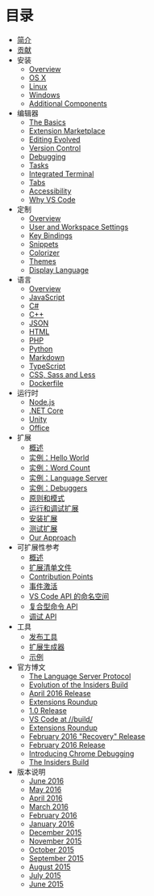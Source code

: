 # 目录

* [简介](README.md)
* [贡献](CONTRIBUTING.md)
* 安装
  * [Overview](docs/setup/setup-overview.md)
  * [OS X](docs/setup/osx.md)
  * [Linux](docs/setup/linux.md)
  * [Windows](docs/setup/windows.md)
  * [Additional Components](docs/setup/additional-components.md)
* 编辑器
  * [The Basics](docs/editor/codebasics.md)
  * [Extension Marketplace](docs/editor/extension-gallery.md)
  * [Editing Evolved](docs/editor/editingevolved.md)
  * [Version Control](docs/editor/versioncontrol.md)
  * [Debugging](docs/editor/debugging.md)
  * [Tasks](docs/editor/tasks.md)
  * [Integrated Terminal](docs/editor/integrated-terminal.md)
  * [Tabs](docs/editor/tabs.md)
  * [Accessibility](docs/editor/accessibility.md)
  * [Why VS Code](docs/editor/whyvscode.md)
* 定制
  * [Overview](docs/customization/overview.md)
  * [User and Workspace Settings](docs/customization/userandworkspace.md)
  * [Key Bindings](docs/customization/keybindings.md)
  * [Snippets](docs/customization/userdefinedsnippets.md)
  * [Colorizer](docs/customization/colorizer.md)
  * [Themes](docs/customization/themes.md)
  * [Display Language](docs/customization/locales.md)
* 语言
  * [Overview](docs/languages/overview.md)
  * [JavaScript](docs/languages/javascript.md)
  * [C#](docs/languages/csharp.md)
  * [C++](docs/languages/cpp.md)
  * [JSON](docs/languages/json.md)
  * [HTML](docs/languages/html.md)
  * [PHP](docs/languages/php.md)
  * [Python](docs/languages/python.md)
  * [Markdown](docs/languages/markdown.md)
  * [TypeScript](docs/languages/typescript.md)
  * [CSS, Sass and Less](docs/languages/css.md)
  * [Dockerfile](docs/languages/dockerfile.md)
* 运行时
  * [Node.js](docs/runtimes/nodejs.md)
  * [.NET Core](docs/runtimes/dotnet.md)
  * [Unity](docs/runtimes/unity.md)
  * [Office](docs/runtimes/office.md)
* 扩展
  * [概述](docs/extensions/overview.md)
  * [实例：Hello World](docs/extensions/example-hello-world.md)
  * [实例：Word Count](docs/extensions/example-word-count.md)
  * [实例：Language Server](docs/extensions/example-language-server.md)
  * [实例：Debuggers](docs/extensions/example-debuggers.md)
  * [原则和模式](docs/extensions/patterns-and-principles.md)
  * [运行和调试扩展](docs/extensions/debugging-extensions.md)
  * [安装扩展](docs/extensions/install-extension.md)
  * [测试扩展](docs/extensions/testing-extensions.md)
  * [Our Approach](docs/extensions/our-approach.md)
* 可扩展性参考
  * [概述](docs/extensionAPI/overview.md)
  * [扩展清单文件](docs/extensionAPI/extension-manifest.md)
  * [Contribution Points](docs/extensionAPI/extension-points.md)
  * [事件激活](docs/extensionAPI/activation-events.md)
  * [VS Code API 的命名空间](docs/extensionAPI/vscode-api.md)
  * [复合型命令 API](docs/extensionAPI/vscode-api-commands.md)
  * [调试 API](docs/extensionAPI/api-debugging.md)
* 工具
  * [发布工具](docs/tools/vscecli.md)
  * [扩展生成器](docs/tools/yocode.md)
  * [示例](docs/tools/samples.md)
* 官方博文
  * [The Language Server Protocol](blogs/2016/06/27/common-language-protocol.md)
  * [Evolution of the Insiders Build](blogs/2016/05/23/evolution-of-insiders.md)
  * [April 2016 Release](blogs/2016/05/09/April2016Release.md)
  * [Extensions Roundup](blogs/2016/05/04/extension-roundup-may.md)
  * [1.0 Release](blogs/2016/04/14/vscode-1.0.md)
  * [VS Code at //build/](blogs/2016/04/04/vscode-at-build.md)
  * [Extensions Roundup](blogs/2016/03/11/ExtensionsRoundup.md)
  * [February 2016 "Recovery" Release](blogs/2016/03/14/Feb2016Recovery.md)
  * [February 2016 Release](blogs/2016/03/07/Feb2016Release.md)
  * [Introducing Chrome Debugging](blogs/2016/02/23/introducing-chrome-debugger-for-vs-code.md)
  * [The Insiders Build](blogs/2016/02/01/introducing_insiders_build.md)
* 版本说明
  * [June 2016](release-notes/June_2016.md)
  * [May 2016](release-notes/May_2016.md)
  * [April 2016](release-notes/vApril.md)
  * [March 2016](release-notes/vMarch.md)
  * [February 2016](release-notes/vFebruary.md)
  * [January 2016](release-notes/vJanuary.md)
  * [December 2015](release-notes/vDecember.md)
  * [November 2015](release-notes/vNovember.md)
  * [October 2015](release-notes/v0_9_0.md)
  * [September 2015](release-notes/v0_8_0.md)
  * [August 2015](release-notes/v0_7_0.md)
  * [July 2015](release-notes/v0_5_0.md)
  * [June 2015](release-notes/v0_3_0.md)